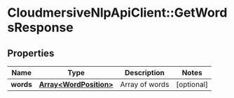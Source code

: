 # CloudmersiveNlpApiClient::GetWordsResponse

## Properties
Name | Type | Description | Notes
------------ | ------------- | ------------- | -------------
**words** | [**Array&lt;WordPosition&gt;**](WordPosition.md) | Array of words | [optional] 


